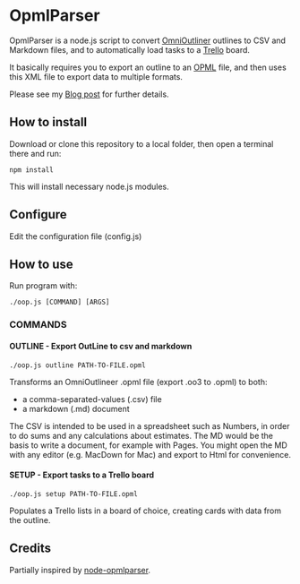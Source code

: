 # OpmlParser

OpmlParser is a node.js script to convert [OmniOutliner](https://www.omnigroup.com/omnioutliner) outlines to CSV and Markdown files, and to automatically load tasks to a [Trello](https://trello.com) board.

It basically requires you to export an outline to an [OPML](https://en.wikipedia.org/wiki/OPML) file, and then uses this XML file to export data to multiple formats.

Please see my [Blog post](http://trapias.github.io/blog/my-presales-workflow-with-omnioutliner/) for further details.

## How to install
Download or clone this repository to a local folder, then open a terminal there and run:

	npm install
	
This will install necessary node.js modules.

## Configure
Edit the configuration file (config.js) 

## How to use

Run program with:

	./oop.js [COMMAND] [ARGS]

### COMMANDS

#### OUTLINE - Export OutLine to csv and markdown

	./oop.js outline PATH-TO-FILE.opml

Transforms an OmniOutlineer .opml file (export .oo3 to .opml) to both:

- a comma-separated-values (.csv) file
- a markdown (.md) document

The CSV is intended to be used in a spreadsheet such as Numbers, in order to do sums and any calculations about estimates.
The MD would be the basis to write a document, for example with Pages. You might open the MD with any editor (e.g. MacDown for Mac) and export to Html for convenience.

#### SETUP - Export tasks to a Trello board

	./oop.js setup PATH-TO-FILE.opml

Populates a Trello lists in a board of choice, creating cards with data from the outline.

## Credits
Partially inspired by [node-opmlparser](https://github.com/danmactough/node-opmlparser).

